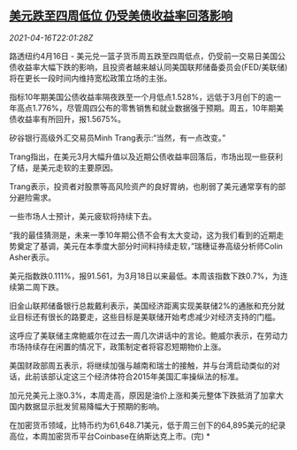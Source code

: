 <!--1618612262000-->
[美元跌至四周低位 仍受美债收益率回落影响](https://cn.reuters.com/article/global-forex-market-0417-idCNKBS2C32RN)
------

<div><i>2021-04-16T22:01:28Z</i></div><p>路透纽约4月16日 - 美元兑一篮子货币周五跌至四周低点，仍受前一交易日美国公债收益率大幅下跌的影响，且投资者越来越认同美国联邦储备委员会(FED/美联储)将在更长一段时间内维持宽松政策立场的主张。</p><p>指标10年期美国公债收益率隔夜跌至一个月低点1.528%，远低于3月创下的逾一年高点1.776%，尽管周四公布的零售销售和就业数据强于预期。周五，10年期美债收益率有所回升，报1.5675%。</p><p>矽谷银行高级外汇交易员Minh Trang表示:“当然，有一点改变。”</p><p>Trang指出，在美元3月大幅升值以及近期公债收益率回落后，市场出现一些获利了结，是美元走软的主要原因。</p><p>Trang表示，投资者对股票等高风险资产的良好胃纳，也削弱了美元通常享有的部分避险需求。</p><p>一些市场人士预计，美元疲软将持续下去。</p><p>“我的最佳猜测是，未来一季10年期公债不会有太大变动，这为我们看到的近期走势奠定了基调，美元在本季度大部分时间料持续走软，”瑞穗证券高级分析师Colin Asher表示。</p><p>美元指数跌0.111%，报91.561，为3月18日以来最低。本周该指数下跌0.7%，为连续第二周下跌。</p><p>旧金山联邦储备银行总裁戴利表示，美国经济距离实现美联储2%的通胀和充分就业目标还有很长的路要走，这些目标是美联储开始考虑减少对经济支持的门槛。</p><p>这呼应了美联储主席鲍威尔在过去一周几次讲话中的言论。鲍威尔表示，在劳动力市场持续存在闲置的情况下，政策制定者将容忍短期物价上涨。</p><p>美国财政部周五表示，将继续加强与越南和瑞士的接触，并与台湾启动类似的对话，此前该部认定这三个经济体符合2015年美国汇率操纵法的标准。</p><p>加元兑美元上涨0.3%，本周走高，原因是油价上涨和美元整体下跌抵消了加拿大国内数据显示批发贸易降幅大于预期的影响。</p><p>在加密货币领域，比特币约为61,648.71美元，低于周三创下的64,895美元的纪录高位，本周加密货币平台Coinbase在纳斯达克上市。(完) *</p>
